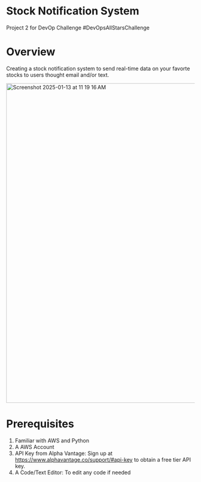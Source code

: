 # Stock Notification System 
Project 2 for DevOp Challenge #DevOpsAllStarsChallenge
# Overview
Creating a stock notification system to send real-time data on your favorte stocks to users thought email and/or text.

<img width="853" alt="Screenshot 2025-01-13 at 11 19 16 AM" src="https://github.com/user-attachments/assets/97457744-d683-463b-87ea-fa2a9b1ae5c6" />

# Prerequisites
1. Familiar with AWS and Python
2. A AWS Account 
3. API Key from Alpha Vantage: Sign up at https://www.alphavantage.co/support/#api-key to obtain a free tier API key.
4. A Code/Text Editor: To edit any code if needed
